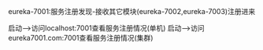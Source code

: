 eureka-7001:服务注册发现-接收其它模块(eureka-7002,eureka-7003)注册进来

启动-->访问localhost:7001查看服务注册情况(单机)
启动-->访问eureka7001.com:7001查看服务注册情况(集群)
